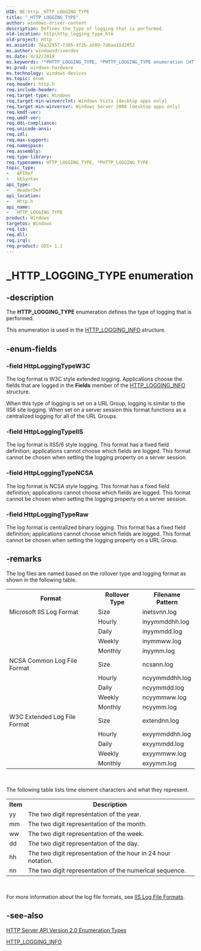 ```yaml
---
UID: NE:http._HTTP_LOGGING_TYPE
title: "_HTTP_LOGGING_TYPE"
author: windows-driver-content
description: Defines the type of logging that is performed.
old-location: http\http_logging_type.htm
old-project: Http
ms.assetid: 74a32957-7305-4f2b-a509-7d6aa11d2052
ms.author: windowsdriverdev
ms.date: 4/12/2018
ms.keywords: "*PHTTP_LOGGING_TYPE, *PHTTP_LOGGING_TYPE enumeration [HTTP], HTTP_LOGGING_TYPE, HTTP_LOGGING_TYPE enumeration [HTTP], HttpLoggingTypeIIS, HttpLoggingTypeNCSA, HttpLoggingTypeRaw, HttpLoggingTypeW3C, _HTTP_LOGGING_TYPE, http.http_logging_type, http/*PHTTP_LOGGING_TYPE, http/HTTP_LOGGING_TYPE, http/HttpLoggingTypeIIS, http/HttpLoggingTypeNCSA, http/HttpLoggingTypeRaw, http/HttpLoggingTypeW3C"
ms.prod: windows-hardware
ms.technology: windows-devices
ms.topic: enum
req.header: http.h
req.include-header: 
req.target-type: Windows
req.target-min-winverclnt: Windows Vista [desktop apps only]
req.target-min-winversvr: Windows Server 2008 [desktop apps only]
req.kmdf-ver: 
req.umdf-ver: 
req.ddi-compliance: 
req.unicode-ansi: 
req.idl: 
req.max-support: 
req.namespace: 
req.assembly: 
req.type-library: 
req.typenames: HTTP_LOGGING_TYPE, *PHTTP_LOGGING_TYPE
topic_type:
-	APIRef
-	kbSyntax
api_type:
-	HeaderDef
api_location:
-	Http.h
api_name:
-	HTTP_LOGGING_TYPE
product: Windows
targetos: Windows
req.lib: 
req.dll: 
req.irql: 
req.product: GDI+ 1.1
---
```


# _HTTP_LOGGING_TYPE enumeration


## -description


The <b>HTTP_LOGGING_TYPE</b> enumeration defines the type of logging that is performed.

This enumeration is used  in the <a href="https://msdn.microsoft.com/12e12f83-c36a-4b4e-8890-50566cf00c2b">HTTP_LOGGING_INFO</a> structure.


## -enum-fields




### -field HttpLoggingTypeW3C

The log format is W3C style extended logging. Applications choose the fields that are logged in the  <b>Fields</b> member of the <a href="https://msdn.microsoft.com/12e12f83-c36a-4b4e-8890-50566cf00c2b">HTTP_LOGGING_INFO</a> structure.

 When this type of logging is set on a URL Group, logging is similar to the IIS6 site logging. When set on a server session this format functions as a centralized logging for all of the URL Groups.


### -field HttpLoggingTypeIIS

The log format is IIS5/6 style logging. This format has a fixed field definition; applications cannot choose which fields are logged. This format cannot be chosen when setting the logging property on a server session.


### -field HttpLoggingTypeNCSA

The log format is NCSA style logging. This format has a fixed field definition; applications cannot choose which fields are logged. This format cannot be chosen when setting the logging property on a server session.


### -field HttpLoggingTypeRaw

The log format is centralized binary logging. This format has a fixed field definition; applications cannot choose which fields are logged. This format cannot be chosen when setting the logging property on a URL Group. 


## -remarks



The log files are named based on the rollover type and logging format as shown in  the following table.


<table>
<tr>
<th>Format</th>
<th>Rollover  Type </th>
<th>Filename Pattern</th>
</tr>
<tr>
<td>Microsoft IIS Log Format</td>
<td>Size</td>
<td>inetsvnn.log</td>
</tr>
<tr>
<td></td>
<td>Hourly</td>
<td>inyymmddhh.log</td>
</tr>
<tr>
<td></td>
<td>Daily</td>
<td>inyymmdd.log</td>
</tr>
<tr>
<td></td>
<td>Weekly</td>
<td>inymmww.log</td>
</tr>
<tr>
<td></td>
<td>Monthly</td>
<td>inyymm.log</td>
</tr>
<tr>
<td>NCSA Common Log File Format</td>
<td>Size</td>
<td>ncsann.log
</td>
</tr>
<tr>
<td></td>
<td>Hourly</td>
<td>ncyymmddhh.log</td>
</tr>
<tr>
<td></td>
<td>Daily</td>
<td>ncyymmdd.log</td>
</tr>
<tr>
<td></td>
<td>Weekly</td>
<td>ncyymmww.log</td>
</tr>
<tr>
<td></td>
<td>Monthly</td>
<td>ncyymm.log</td>
</tr>
<tr>
<td>W3C Extended Log File Format</td>
<td>Size</td>
<td>extendnn.log</td>
</tr>
<tr>
<td></td>
<td>Hourly</td>
<td>exyymmddhh.log</td>
</tr>
<tr>
<td></td>
<td>Daily</td>
<td>exyymmdd.log</td>
</tr>
<tr>
<td></td>
<td>Weekly</td>
<td>exyymmww.log</td>
</tr>
<tr>
<td></td>
<td>Monthly</td>
<td>exyymm.log</td>
</tr>
</table>
 



The following table lists time element characters and what they represent. <table>
<tr>
<th>Item</th>
<th>Description </th>
</tr>
<tr>
<td>yy</td>
<td>The two digit representation of the year.</td>
</tr>
<tr>
<td>mm</td>
<td>The two digit representation of the month.</td>
</tr>
<tr>
<td>ww</td>
<td>The two digit representation of the week.</td>
</tr>
<tr>
<td>dd</td>
<td>The two digit representation of the day.</td>
</tr>
<tr>
<td>hh</td>
<td>The two digit representation of the hour in 24 hour notation.</td>
</tr>
<tr>
<td>nn</td>
<td>The two digit representation of the numerical sequence.</td>
</tr>
</table>
 



For more information about the log file formats, see <a href="Http://go.microsoft.com/fwlink/p/?linkid=83889">IIS Log File Formats</a>.




## -see-also




<a href="https://msdn.microsoft.com/849b88a1-e60b-4a1d-a660-cc3fe429d39f">HTTP Server API Version 2.0 Enumeration Types</a>



<a href="https://msdn.microsoft.com/12e12f83-c36a-4b4e-8890-50566cf00c2b">HTTP_LOGGING_INFO</a>
 

 

